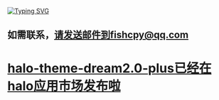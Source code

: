 [![Typing SVG](https://readme-typing-svg.demolab.com?font=Fira+Code&pause=1000&width=435&lines=%E4%BD%A0%E5%A5%BD%F0%9F%91%8B;Hello+%F0%9F%91%8B)](https://git.io/typing-svg)

## 如需联系，请发送邮件到fishcpy@qq.com

# [halo-theme-dream2.0-plus已经在halo应用市场发布啦](https://www.halo.run/store/apps/app-HrMpM)
